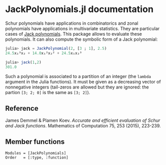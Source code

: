 # JackPolynomials.jl documentation

Schur polynomials have applications in combinatorics and zonal polynomials have 
applications in multivariate statistics. They are particular cases of 
[Jack polynomials](https://en.wikipedia.org/wiki/Jack_function). This package 
allows to evaluate these polynomials. It can also compute the symbolic form of a 
Jack polynomial:

```julia
julia> jack = JackPolynomial(2, [3 ; 1], 2.5)
24.5x₁³x₂ + 14.0x₁²x₂² + 24.5x₁x₂³

julia> jack(1,2)
301.0
```

Such a polynomial is associated to a partition of an integer (the `lambda` 
argument in the Julia functions). It must be given as a decreasing vector of 
nonnegative integers (tail-zeros are allowed but they are ignored: the 
partion `[3; 2; 0]` is the same as `[3; 2]`). 


## Reference

James Demmel & Plamen Koev. 
*Accurate and efficient evaluation of Schur and Jack functions*. 
Mathematics of Computation 75, 253 (2015), 223-239.


## Member functions

```@autodocs
Modules = [JackPolynomials]
Order   = [:type, :function]
```